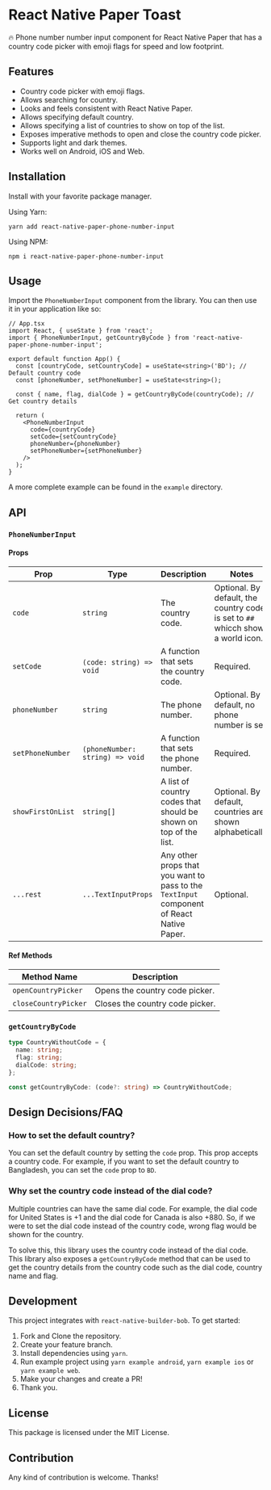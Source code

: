 # React Native Paper Toast

🔥 Phone number number input component for React Native Paper that has a country code picker with emoji flags for speed and low footprint.

## Features

- Country code picker with emoji flags.
- Allows searching for country.
- Looks and feels consistent with React Native Paper.
- Allows specifying default country.
- Allows specifying a list of countries to show on top of the list.
- Exposes imperative methods to open and close the country code picker.
- Supports light and dark themes.
- Works well on Android, iOS and Web.

## Installation

Install with your favorite package manager.

Using Yarn:

```
yarn add react-native-paper-phone-number-input
```

Using NPM:

```
npm i react-native-paper-phone-number-input
```

## Usage

Import the `PhoneNumberInput` component from the library. You can then use it in your application like so:

```tsx
// App.tsx
import React, { useState } from 'react';
import { PhoneNumberInput, getCountryByCode } from 'react-native-paper-phone-number-input';

export default function App() {
  const [countryCode, setCountryCode] = useState<string>('BD'); // Default country code
  const [phoneNumber, setPhoneNumber] = useState<string>();

  const { name, flag, dialCode } = getCountryByCode(countryCode); // Get country details

  return (
    <PhoneNumberInput
      code={countryCode}
      setCode={setCountryCode}
      phoneNumber={phoneNumber}
      setPhoneNumber={setPhoneNumber}
    />
  );
}
```

A more complete example can be found in the `example` directory.

## API

### `PhoneNumberInput`

#### Props

| Prop              | Type                            | Description                                                                               | Notes                                                                            |
| ----------------- | ------------------------------- | ----------------------------------------------------------------------------------------- | -------------------------------------------------------------------------------- |
| `code`            | `string`                        | The country code.                                                                         | Optional. By default, the country code is set to `##` whicch shows a world icon. |
| `setCode`         | `(code: string) => void`        | A function that sets the country code.                                                    | Required.                                                                        |
| `phoneNumber`     | `string`                        | The phone number.                                                                         | Optional. By default, no phone number is set.                                    |
| `setPhoneNumber`  | `(phoneNumber: string) => void` | A function that sets the phone number.                                                    | Required.                                                                        |
| `showFirstOnList` | `string[]`                      | A list of country codes that should be shown on top of the list.                          | Optional. By default, countries are shown alphabetically.                        |
| `...rest`         | `...TextInputProps`             | Any other props that you want to pass to the `TextInput` component of React Native Paper. | Optional.                                                                        |

#### Ref Methods

| Method Name          | Description                     |
| -------------------- | ------------------------------- |
| `openCountryPicker`  | Opens the country code picker.  |
| `closeCountryPicker` | Closes the country code picker. |

### `getCountryByCode`

```ts
type CountryWithoutCode = {
  name: string;
  flag: string;
  dialCode: string;
};

const getCountryByCode: (code?: string) => CountryWithoutCode;
```

## Design Decisions/FAQ

### How to set the default country?

You can set the default country by setting the `code` prop. This prop accepts a country code. For example, if you want to set the default country to Bangladesh, you can set the `code` prop to `BD`.

### Why set the country code instead of the dial code?

Multiple countries can have the same dial code. For example, the dial code for United States is +1 and the dial code for Canada is also +880. So, if we were to set the dial code instead of the country code, wrong flag would be shown for the country.

To solve this, this library uses the country code instead of the dial code. This library also exposes a `getCountryByCode` method that can be used to get the country details from the country code such as the dial code, country name and flag.

## Development

This project integrates with `react-native-builder-bob`. To get started:

1. Fork and Clone the repository.
2. Create your feature branch.
3. Install dependencies using `yarn`.
4. Run example project using `yarn example android`, `yarn example ios` or `yarn example web`.
5. Make your changes and create a PR!
6. Thank you.

## License

This package is licensed under the MIT License.

## Contribution

Any kind of contribution is welcome. Thanks!
